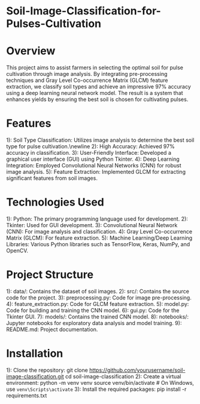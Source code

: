 # Soil-Image-Classification-for-Pulses-Cultivation

# Overview
This project aims to assist farmers in selecting the optimal soil for pulse cultivation through image analysis. By integrating pre-processing techniques and Gray Level Co-occurrence Matrix (GLCM) feature extraction, we classify soil types and achieve an impressive 97% accuracy using a deep learning neural network model. The result is a system that enhances yields by ensuring the best soil is chosen for cultivating pulses.

# Features
1): Soil Type Classification: Utilizes image analysis to determine the best soil type for pulse cultivation.\newline
2): High Accuracy: Achieved 97% accuracy in classification.
3): User-Friendly Interface: Developed a graphical user interface (GUI) using Python Tkinter.
4): Deep Learning Integration: Employed Convolutional Neural Networks (CNN) for robust image analysis.
5): Feature Extraction: Implemented GLCM for extracting significant features from soil images.

# Technologies Used
1): Python: The primary programming language used for development.
2): Tkinter: Used for GUI development.
3): Convolutional Neural Network (CNN): For image analysis and classification.
4): Gray Level Co-occurrence Matrix (GLCM): For feature extraction.
5): Machine Learning/Deep Learning Libraries: Various Python libraries such as TensorFlow, Keras, NumPy, and OpenCV.

# Project Structure
1): data/: Contains the dataset of soil images.
2): src/: Contains the source code for the project.
3): preprocessing.py: Code for image pre-processing.
4): feature_extraction.py: Code for GLCM feature extraction.
5): model.py: Code for building and training the CNN model.
6): gui.py: Code for the Tkinter GUI.
7): models/: Contains the trained CNN model.
8): notebooks/: Jupyter notebooks for exploratory data analysis and model training.
9): README.md: Project documentation.

# Installation

1): Clone the repository:
  git clone https://github.com/yourusername/soil-image-classification.git
  cd soil-image-classification
2): Create a virtual environment:
  python -m venv venv
  source venv/bin/activate   # On Windows, use `venv\Scripts\activate`
3): Install the required packages:
  pip install -r requirements.txt
